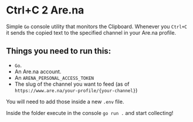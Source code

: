 # Ctrl+C 2 Are.na

Simple `Go` console utility that monitors the Clipboard. Whenever you `Ctrl+C` it sends the copied text to the specified channel in your Are.na profile.

## Things you need to run this:

- `Go`.
- An Are.na account.
- An `ARENA_PERSONAL_ACCESS_TOKEN`
- The slug of the channel you want to feed (as of `https://www.are.na/your-profile/{your-channel}`)

You will need to add those inside a new `.env` file.

Inside the folder execute in the console `go run .` and start collecting!